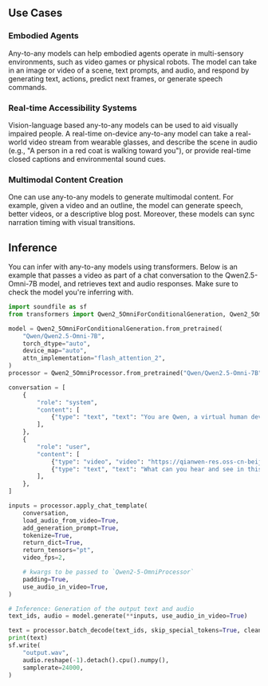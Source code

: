 ## Use Cases

### Embodied Agents

Any-to-any models can help embodied agents operate in multi-sensory environments, such as video games or physical robots. The model can take in an image or video of a scene, text prompts, and audio, and respond by generating text, actions, predict next frames, or generate speech commands.

### Real-time Accessibility Systems

Vision-language based any-to-any models can be used to aid visually impaired people. A real-time on-device any-to-any model can take a real-world video stream from wearable glasses, and describe the scene in audio (e.g., "A person in a red coat is walking toward you"), or provide real-time closed captions and environmental sound cues.

### Multimodal Content Creation

One can use any-to-any models to generate multimodal content. For example, given a video and an outline, the model can generate speech, better videos, or a descriptive blog post. Moreover, these models can sync narration timing with visual transitions.

## Inference

You can infer with any-to-any models using transformers. Below is an example that passes a video as part of a chat conversation to the Qwen2.5-Omni-7B model, and retrieves text and audio responses. Make sure to check the model you're inferring with.

```python
import soundfile as sf
from transformers import Qwen2_5OmniForConditionalGeneration, Qwen2_5OmniProcessor

model = Qwen2_5OmniForConditionalGeneration.from_pretrained(
    "Qwen/Qwen2.5-Omni-7B",
    torch_dtype="auto",
    device_map="auto",
    attn_implementation="flash_attention_2",
)
processor = Qwen2_5OmniProcessor.from_pretrained("Qwen/Qwen2.5-Omni-7B")

conversation = [
    {
        "role": "system",
        "content": [
            {"type": "text", "text": "You are Qwen, a virtual human developed by the Qwen Team, Alibaba Group, capable of perceiving auditory and visual inputs, as well as generating text and speech."}
        ],
    },
    {
        "role": "user",
        "content": [
            {"type": "video", "video": "https://qianwen-res.oss-cn-beijing.aliyuncs.com/Qwen2.5-Omni/draw.mp4"},
            {"type": "text", "text": "What can you hear and see in this video?"},
        ],
    },
]

inputs = processor.apply_chat_template(
    conversation,
    load_audio_from_video=True,
    add_generation_prompt=True,
    tokenize=True,
    return_dict=True,
    return_tensors="pt",
    video_fps=2,

    # kwargs to be passed to `Qwen2-5-OmniProcessor`
    padding=True,
    use_audio_in_video=True,
)

# Inference: Generation of the output text and audio
text_ids, audio = model.generate(**inputs, use_audio_in_video=True)

text = processor.batch_decode(text_ids, skip_special_tokens=True, clean_up_tokenization_spaces=False)
print(text)
sf.write(
    "output.wav",
    audio.reshape(-1).detach().cpu().numpy(),
    samplerate=24000,
)
```
